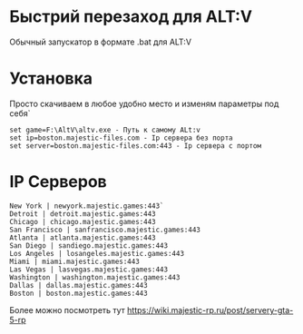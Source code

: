# Быстрий перезаход для ALT:V
Обычный запускатор в формате .bat для ALT:V
# Установка
Просто скачиваем в любое удобно место и изменям параметры под себя`
```
set game=F:\AltV\altv.exe - Путь к самому ALt:v
set ip=boston.majestic-files.com - Ip сервера без порта 
set server=boston.majestic-files.com:443 - Ip сервера с портом
```
# IP Серверов
```
New York | newyork.majestic.games:443`
Detroit | detroit.majestic.games:443
Chicago | chicago.majestic.games:443
San Francisco | sanfrancisco.majestic.games:443
Atlanta | atlanta.majestic.games:443
San Diego | sandiego.majestic.games:443
Los Angeles | losangeles.majestic.games:443
Miami | miami.majestic.games:443
Las Vegas | lasvegas.majestic.games:443
Washington | washington.majestic.games:443
Dallas | dallas.majestic.games:443
Boston | boston.majestic.games:443
```
Более можно посмотреть тут https://wiki.majestic-rp.ru/post/servery-gta-5-rp
